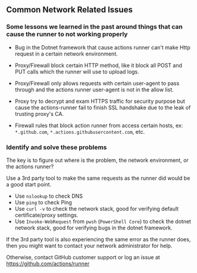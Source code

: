 ## Common Network Related Issues

### Some lessons we learned in the past around things that can cause the runner to not working properly

- Bug in the Dotnet framework that cause actions runner can't make Http request in a certain network environment.

- Proxy/Firewall block certain HTTP method, like it block all POST and PUT calls which the runner will use to upload logs.

- Proxy/Firewall only allows requests with certain user-agent to pass through and the actions runner user-agent is not in the allow list.

- Proxy try to decrypt and exam HTTPS traffic for security purpose but cause the actions-runner fail to finish SSL handshake due to the leak of trusting proxy's CA.

- Firewall rules that block action runner from access certain hosts, ex: `*.github.com`, `*.actions.githubusercontent.com`, etc.


### Identify and solve these problems

The key is to figure out where is the problem, the network environment, or the actions runner?

Use a 3rd party tool to make the same requests as the runner did would be a good start point.

- Use `nslookup` to check DNS
- Use `ping` to check Ping
- Use `curl -v` to check the network stack, good for verifying default certificate/proxy settings.
- Use `Invoke-WebRequest` from `pwsh` (`PowerShell Core`) to check the dotnet network stack, good for verifying bugs in the dotnet framework.

If the 3rd party tool is also experiencing the same error as the runner does, then you might want to contact your network administrator for help.

Otherwise, contact GitHub customer support or log an issue at https://github.com/actions/runner